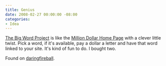```yaml
---
title: Genius
date: 2008-02-27 00:00:00 -08:00
categories:
- Idea
---
```


<p><a href="http://www.thebigwordproject.com">The Big Word Project</a> is like the <a href="http://milliondollarhomepage.com/">Million Dollar Home Page</a> with a clever little twist. Pick a word, if it's available, pay a dollar a letter and have that word linked to your site. It's kind of fun to do. I bought two. </p>

<p>Found on <a href="http://daringfireball.net/">daringfireball</a>.</p>
